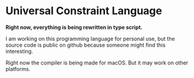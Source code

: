 # Universal Constraint Language

**Right now, everything is being rewritten in type script.**

<!-- **Right now the compiler is very unstable. (I keep adding and removing features)** -->

I am working on this programming language for personal use,
but the source code is public on github because someone might find this interesting.

Right now the compiler is being made for macOS.
But it may work on other platforms.